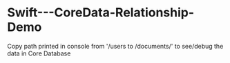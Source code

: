 # Swift---CoreData-Relationship-Demo

Copy path printed in console from '/users to /documents/' to see/debug the data in Core Database
